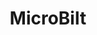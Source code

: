 ---
facebook: https://facebook.com/MicroBilt
linkedin: https://linkedin.com/company/microbilt-corporation
logohandle: microbilt
sort: microbilt
title: MicroBilt
twitter: https://x.com/microbilt
website: https://www.microbilt.com/
youtube: https://youtube.com/user/MicroBilt
---
